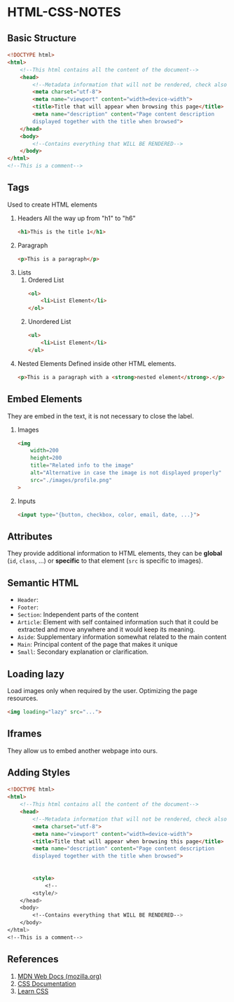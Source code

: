 # HTML-CSS-NOTES
## Basic Structure
```html
<!DOCTYPE html>
<html>
	<!--This html contains all the content of the document-->
	<head>
		<!--Metadata information that will not be rendered, check also open graph-->
		<meta charset="utf-8">
		<meta name="viewport" content="width=device-width">
		<title>Title that will appear when browsing this page</title>
		<meta name="description" content="Page content description 
		displayed together with the title when browsed">
	</head>
	<body>
		<!--Contains everything that WILL BE RENDERED-->
	</body>
</html>
<!--This is a comment-->
```
## Tags 
Used to create HTML elements
1. Headers 
	All the way up from "h1" to "h6"
	```html
	<h1>This is the title 1</h1>
	```
1. Paragraph 
	```html
	<p>This is a paragraph</p>
	```
1. Lists
	1. Ordered List
		```html
		<ol>
			<li>List Element</li>
		</ol>
		```
	1. Unordered List
		```html
		<ul>
			<li>List Element</li>
		</ul>
		```
1. Nested Elements
	Defined inside other HTML elements.
	```html
	<p>This is a paragraph with a <strong>nested element</strong>.</p>
	```
## Embed Elements
They are embed in the text, it is not necessary to close the label.
1. Images
	```html
	<img 
		width=200
		height=200
		title="Related info to the image"
		alt="Alternative in case the image is not displayed properly" 
		src="./images/profile.png"
	>
	```
1. Inputs
	```html
	<input type="{button, checkbox, color, email, date, ...}">
	```
## Attributes
They provide additional information to HTML elements, they can be **global** (`id`, `class`, …) or **specific** to that element (`src` is specific to images).
## Semantic HTML
+ `Header`: 
+ `Footer`:  
+ `Section`: Independent parts of the content
+ `Article`: Element with self contained information such that it could be extracted and move anywhere and it would keep its meaning.
+ `Aside`: Supplementary information somewhat related to the main content
+ `Main`: Principal content of the page that makes it unique 
+ `Small`: Secondary explanation or clarification. 
## Loading lazy
Load images only when required by the user. Optimizing the page resources. 
```html
<img loading="lazy" src="...">
```
## Iframes
They allow us to embed another webpage into ours.
## Adding Styles
```html
<!DOCTYPE html>
<html>
	<!--This html contains all the content of the document-->
	<head>
		<!--Metadata information that will not be rendered, check also open graph-->
		<meta charset="utf-8">
		<meta name="viewport" content="width=device-width">
		<title>Title that will appear when browsing this page</title>
		<meta name="description" content="Page content description 
		displayed together with the title when browsed">
		
		
		<style>
			<!--
		<style/>
	</head>
	<body>
		<!--Contains everything that WILL BE RENDERED-->
	</body>
</html>
<!--This is a comment-->
```
## References
1. [MDN Web Docs (mozilla.org)](https://developer.mozilla.org/en-US/)
1. [CSS Documentation](https://lenguajecss.com/)
1. [Learn CSS](https://web.dev/learn/css?hl=es)